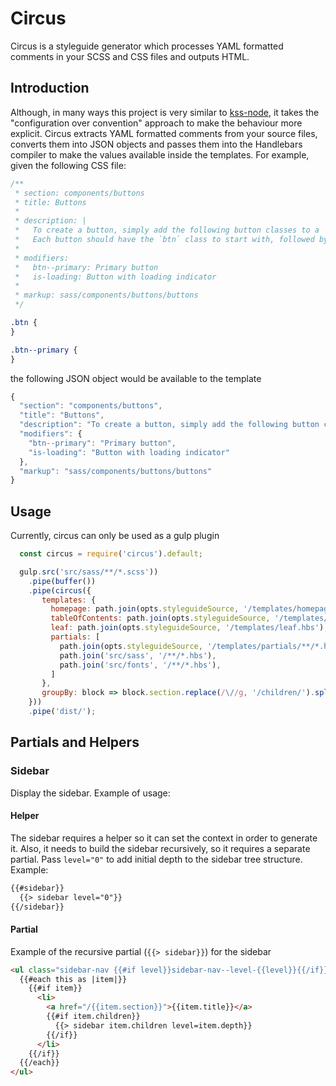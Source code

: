 # Circus
Circus is a styleguide generator which processes YAML formatted comments in your SCSS and CSS files and outputs HTML.

## Introduction
Although, in many ways this project is very similar to [kss-node](https://github.com/kss-node/kss-node), it takes the "configuration over convention" approach to make the behaviour more explicit. Circus extracts YAML formatted comments from your source files, converts them into JSON objects and passes them into the Handlebars compiler to make the values available inside the templates. For example, given the following CSS file:
``` css
/**
 * section: components/buttons
 * title: Buttons
 *
 * description: |
 *   To create a button, simply add the following button classes to a `button`, `a`, or `input` element.
 *   Each button should have the `btn` class to start with, followed by the available button classes to create the desired button styling.
 *
 * modifiers:
 *   btn--primary: Primary button
 *   is-loading: Button with loading indicator
 *
 * markup: sass/components/buttons/buttons
 */

.btn {
}

.btn--primary {
}
```
the following JSON object would be available to the template
``` javascript
{
  "section": "components/buttons",
  "title": "Buttons",
  "description": "To create a button, simply add the following button classes to a `button`, `a`, or `input` element.\nEach button should have the `btn` class to start with, followed by the available button classes to create the desired button styling.\n",
  "modifiers": {
    "btn--primary": "Primary button",
    "is-loading": "Button with loading indicator"
  },
  "markup": "sass/components/buttons/buttons"
}
```
## Usage
Currently, circus can only be used as a gulp plugin
``` javascript
  const circus = require('circus').default;

  gulp.src('src/sass/**/*.scss'))
    .pipe(buffer())
    .pipe(circus({
       templates: {
         homepage: path.join(opts.styleguideSource, '/templates/homepage.hbs'),
         tableOfContents: path.join(opts.styleguideSource, '/templates/tableOfContents.hbs'),
         leaf: path.join(opts.styleguideSource, '/templates/leaf.hbs'),
         partials: [
           path.join(opts.styleguideSource, '/templates/partials/**/*.hbs'),
           path.join('src/sass', '/**/*.hbs'),
           path.join('src/fonts', '/**/*.hbs'),
         ]
       },
       groupBy: block => block.section.replace(/\//g, '/children/').split('/')
    }))
    .pipe('dist/');
```

## Partials and Helpers

### Sidebar
Display the sidebar. Example of usage:

#### Helper
The sidebar requires a helper so it can set the context in order to generate it. Also, it needs to build the sidebar recursively, so it requires a separate partial. Pass `level="0"` to add initial depth to the sidebar tree structure. Example:

``` html
{{#sidebar}}
  {{> sidebar level="0"}}
{{/sidebar}}
```
#### Partial
Example of the recursive partial (`{{> sidebar}}`) for the sidebar

``` html
<ul class="sidebar-nav {{#if level}}sidebar-nav--level-{{level}}{{/if}}">
  {{#each this as |item|}}
    {{#if item}}
      <li>
        <a href="/{{item.section}}">{{item.title}}</a>
        {{#if item.children}}
          {{> sidebar item.children level=item.depth}}
        {{/if}}
      </li>
    {{/if}}
  {{/each}}
</ul>
```
